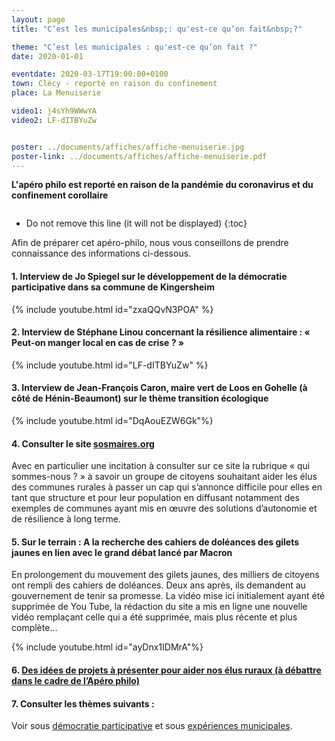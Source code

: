 ```yaml
---
layout: page
title: "C’est les municipales&nbsp;: qu'est-ce qu’on fait&nbsp;?"

theme: "C’est les municipales : qu'est-ce qu’on fait ?"
date: 2020-01-01

eventdate: 2020-03-17T19:00:00+0100
town: Clécy - reporté en raison du confinement
place: La Menuiserie

video1: j4sYh9WWwYA
video2: LF-dITBYuZw


poster: ../documents/affiches/affiche-menuiserie.jpg
poster-link: ../documents/affiches/affiche-menuiserie.pdf
---
```


**L'apéro philo est reporté en raison de la pandémie du coronavirus et du confinement corollaire**

<a href="{{page.poster-link}}">
    <img data-src="{{page.poster}}" class="lazyload" alt=""/>
</a>

* Do not remove this line (it will not be displayed)
{:toc}

Afin de préparer cet apéro-philo, nous vous conseillons de prendre connaissance des informations ci-dessous.

#### 1. Interview de Jo Spiegel sur le développement de la démocratie participative dans sa commune de Kingersheim

{% include youtube.html id="zxaQQvN3POA" %}

#### 2. Interview de Stéphane Linou concernant la résilience alimentaire  : « Peut-on manger local en cas de crise ? »

{% include youtube.html id="LF-dITBYuZw" %}

#### 3. Interview de Jean-François Caron, maire vert de Loos en Gohelle (à côté de Hénin-Beaumont) sur le thème transition écologique 

{% include youtube.html id="DqAouEZW6Gk"%}

#### 4. Consulter le site [sosmaires.org](https://sosmaires.org/)

Avec en particulier une incitation à consulter sur ce site la rubrique « qui sommes-nous ? » à savoir un groupe de citoyens souhaitant aider les élus des communes rurales à passer un cap qui s’annonce difficile pour elles en tant que structure et pour leur population en diffusant notamment des exemples de communes ayant mis en œuvre des solutions d’autonomie et de résilience à long terme.

#### 5. Sur le terrain : A la recherche des cahiers de doléances des gilets jaunes en lien avec le grand débat lancé par Macron

En prolongement du mouvement des gilets jaunes, des milliers de citoyens ont rempli des cahiers de doléances. Deux ans après, ils demandent au gouvernement de tenir sa promesse.
La vidéo mise ici initialement ayant été supprimée de You Tube, la rédaction du site a mis en ligne une nouvelle vidéo remplaçant celle qui a été supprimée, mais plus récente et plus complète...

{% include youtube.html id="ayDnx1IDMrA"%}

#### 6. [Des idées de projets à présenter pour aider nos élus ruraux (à débattre dans le cadre de l’Apéro philo)](/themes/municipales-projets.html)



#### 7. Consulter les thèmes suivants :

Voir sous [démocratie participative](/themes) et sous [expériences municipales](/themes).

